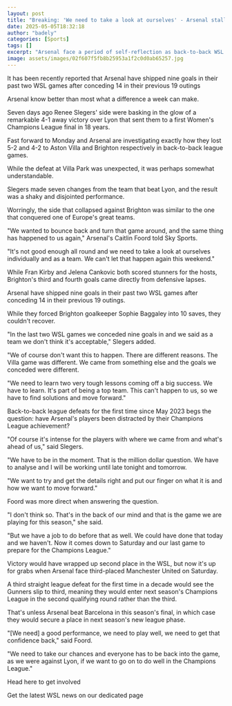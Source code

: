 ```yaml
---
layout: post
title: "Breaking: 'We need to take a look at ourselves' - Arsenal stalling at wrong time"
date: 2025-05-05T18:32:18
author: "badely"
categories: [Sports]
tags: []
excerpt: "Arsenal face a period of self-reflection as back-to-back WSL defeats threaten to derail what was shaping up to be a historic season."
image: assets/images/02f607f5fb8b25953a1f2c0d0ab65257.jpg
---
```


It has been recently reported that Arsenal have shipped nine goals in their past two WSL games after conceding 14 in their previous 19 outings

Arsenal know better than most what a difference a week can make.

Seven days ago Renee Slegers' side were basking in the glow of a remarkable 4-1 away victory over Lyon that sent them to a first Women's Champions League final in 18 years.

Fast forward to Monday and Arsenal are investigating exactly how they lost 5-2 and 4-2 to Aston Villa and Brighton respectively in back-to-back league games.

While the defeat at Villa Park was unexpected, it was perhaps somewhat understandable.

Slegers made seven changes from the team that beat Lyon, and the result was a shaky and disjointed performance.

Worringly, the side that collapsed against Brighton was similar to the one that conquered one of Europe's great teams.

"We wanted to bounce back and turn that game around, and the same thing has happened to us again," Arsenal's Caitlin Foord told Sky Sports.

"It's not good enough all round and we need to take a look at ourselves individually and as a team. We can't let that happen again this weekend."

While Fran Kirby and Jelena Cankovic both scored stunners for the hosts, Brighton's third and fourth goals came directly from defensive lapses.

Arsenal have shipped nine goals in their past two WSL games after conceding 14 in their previous 19 outings.

While they forced Brighton goalkeeper Sophie Baggaley into 10 saves, they couldn't recover.

"In the last two WSL games we conceded nine goals in and we said as a team we don't think it's acceptable," Slegers added.

"We of course don't want this to happen. There are different reasons. The Villa game was different. We came from something else and the goals we conceded were different. 

"We need to learn two very tough lessons coming off a big success. We have to learn. It's part of being a top team. This can't happen to us, so we have to find solutions and move forward."

Back-to-back league defeats for the first time since May 2023 begs the question: have Arsenal's players been distracted by their Champions League achievement?

"Of course it's intense for the players with where we came from and what's ahead of us," said Slegers.

"We have to be in the moment. That is the million dollar question. We have to analyse and I will be working until late tonight and tomorrow.

"We want to try and get the details right and put our finger on what it is and how we want to move forward."

Foord was more direct when answering the question.

"I don't think so. That's in the back of our mind and that is the game we are playing for this season," she said.

"But we have a job to do before that as well. We could have done that today and we haven't. Now it comes down to Saturday and our last game to prepare for the Champions League."

Victory would have wrapped up second place in the WSL, but now it's up for grabs when Arsenal face third-placed Manchester United on Saturday.

A third straight league defeat for the first time in a decade would see the Gunners slip to third, meaning they would enter next season's Champions League in the second qualifying round rather than the third.

That's unless Arsenal beat Barcelona in this season's final, in which case they would secure a place in next season's new league phase.

"[We need] a good performance, we need to play well, we need to get that confidence back," said Foord.

"We need to take our chances and everyone has to be back into the game, as we were against Lyon, if we want to go on to do well in the Champions League."

Head here to get involved

Get the latest WSL news on our dedicated page

